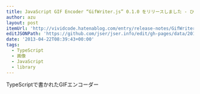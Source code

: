 ```yaml
---
title: JavaScript GIF Encoder “GifWriter.js” 0.1.0 をリリースしました - ひだまりソケットは壊れない
author: azu
layout: post
itemUrl: 'http://vividcode.hatenablog.com/entry/release-notes/GifWriter.js-0.1.0'
editJSONPath: 'https://github.com/jser/jser.info/edit/gh-pages/data/2013/04/index.json'
date: '2013-04-22T08:39:43+00:00'
tags:
  - TypeScript
  - 画像
  - JavaScript
  - library
---
```

TypeScriptで書かれたGIFエンコーダー
